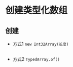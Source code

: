 # 创建类型化数组

## 创建

+ 方式1 `new Int32Array(长度)`

  ```js

  ```

+ 方式2 `TypedArray.of()`

  ```js

  ```
